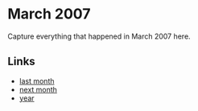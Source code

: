 # March 2007

Capture everything that happened in March 2007 here.

## Links
- [last month](calendar/months/2007-02.md)
- [next month](calendar/months/2007-04.md)
- [year](calendar/years/2007.md)
